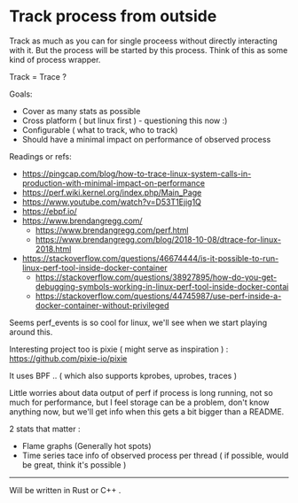 # Track process from outside

Track as much as you can for single proceess without directly
interacting with it. But the process will be started by this process. Think of this as some kind of process wrapper.

Track = Trace ?

Goals:
* Cover as many stats as possible
* Cross platform ( but linux first ) - questioning this now :)
* Configurable ( what to track, who to track)
* Should have a minimal impact on performance of observed process

Readings or refs:
* https://pingcap.com/blog/how-to-trace-linux-system-calls-in-production-with-minimal-impact-on-performance
* https://perf.wiki.kernel.org/index.php/Main_Page
* https://www.youtube.com/watch?v=D53T1Ejig1Q
* https://ebpf.io/
* https://www.brendangregg.com/
  * https://www.brendangregg.com/perf.html
  * https://www.brendangregg.com/blog/2018-10-08/dtrace-for-linux-2018.html
* https://stackoverflow.com/questions/46674444/is-it-possible-to-run-linux-perf-tool-inside-docker-container
  * https://stackoverflow.com/questions/38927895/how-do-you-get-debugging-symbols-working-in-linux-perf-tool-inside-docker-contai
  * https://stackoverflow.com/questions/44745987/use-perf-inside-a-docker-container-without-privileged

Seems perf_events is so cool for linux, we'll see when we start playing around this.

Interesting project too is pixie ( might serve as inspiration ) : https://github.com/pixie-io/pixie

It uses BPF .. ( which also supports kprobes, uprobes, traces )

Little worries about data output of perf if process is long running, not so much for performance, but I feel storage can be a problem,
don't know anything now, but we'll get info when this gets a bit bigger than a README.

2 stats that matter :
* Flame graphs (Generally hot spots)
* Time series tace info of observed process per thread ( if possible, would be great, think it's possible )

---

Will be written in Rust or C++ .
